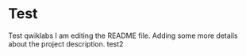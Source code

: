 # Test
Test qwiklabs
I am editing the README file. Adding some more details about the project description.
test2
